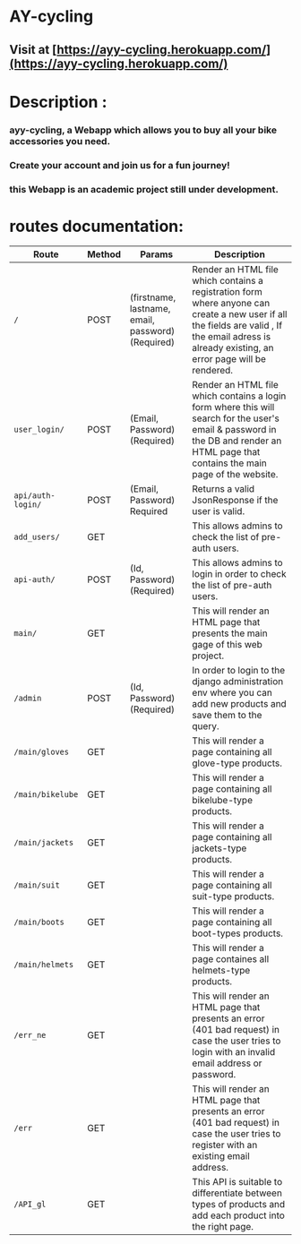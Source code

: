 # AY-cycling
## Visit at [https://ayy-cycling.herokuapp.com/](https://ayy-cycling.herokuapp.com/)


# Description :

### ayy-cycling, a Webapp which allows you to buy all your bike accessories you need.
### Create your account and join us for a fun journey!
### this Webapp is an academic project still under development.


# routes documentation:

| Route  |Method|Params| Description|
|----------|-------|------|------------|
|```/```| POST | (firstname, lastname, email, password) (Required) |Render an HTML file which contains a registration form where anyone can create a new user if all the fields are valid , If the email adress is already existing, an error page will be rendered. |
|```user_login/```|POST| (Email, Password) (Required) |Render an HTML file which contains a login form where this will search for the user's email & password in the DB and render an HTML page that contains the main page of the website. |
|```api/auth-login/```|POST|(Email, Password) Required |Returns a valid JsonResponse if the user is valid. |
|```add_users/```|GET|| This allows admins to check the list of pre-auth users. |
|```api-auth/```|POST| (Id, Password) (Required)  |This allows admins to login in order to check the list of pre-auth users. |
|```main/```|GET| |This will render an HTML page that presents the main gage of this web project.|
|```/admin```|POST|(Id, Password) (Required) | In order to login to the django administration env where you can add new products and save them to the query. |
|```/main/gloves```|GET||This will render a page containing all glove-type products. |
|```/main/bikelube```|GET||This will render a page containing all bikelube-type products. |
|```/main/jackets```|GET||This will render a page containing all jackets-type products. |
|```/main/suit```|GET||This will render a page containing all suit-type products. |
|```/main/boots```|GET||This will render a page containing all boot-types products. |
|```/main/helmets```|GET||This will render a page containes all helmets-type products. |
|```/err_ne```|GET||This will render an HTML page that presents an error (401 bad request) in case the user tries to login with an invalid email address or password.  |
|```/err```|GET||This will render an HTML page that presents an error (401 bad request) in case the user tries to register with an existing email address. |
|```/API_gl```|GET||This API is suitable to differentiate between types of products and add each product into the right page. |

